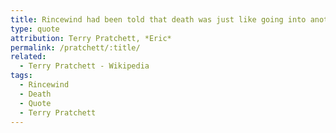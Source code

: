 ```yaml
---
title: Rincewind had been told that death was just like going into another room. The difference is, when you shout, "Where's my clean socks?", no-one answers.
type: quote
attribution: Terry Pratchett, *Eric*
permalink: /pratchett/:title/
related:
  - Terry Pratchett - Wikipedia
tags:
  - Rincewind
  - Death
  - Quote
  - Terry Pratchett
---
```




